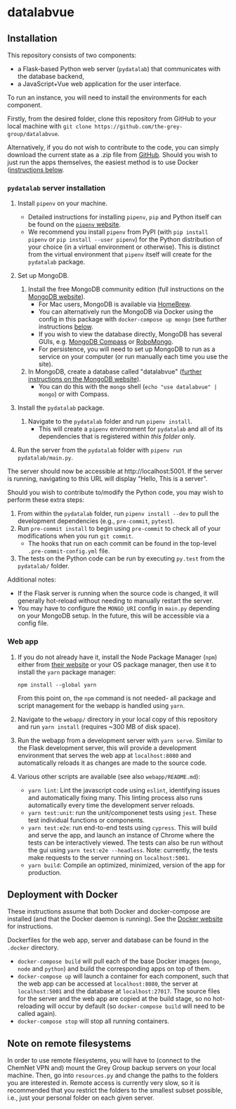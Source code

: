 # datalabvue

## Installation

This repository consists of two components:
- a Flask-based Python web server (`pydatalab`) that communicates with the database backend,
- a JavaScript+Vue web application for the user interface.

To run an instance, you will need to install the environments for each component.

Firstly, from the desired folder, clone this repository from GitHub to your local machine with `git clone https://github.com/the-grey-group/datalabvue`.

Alternatively, if you do not wish to contribute to the code, you can simply download the current state as a .zip file from [GitHub](https://github.com/the-grey-group/datalabvue/archive/refs/heads/main.zip).
Should you wish to just run the apps themselves, the easiest method is to use Docker ([instructions below](#deployment-with-docker).

### `pydatalab` server installation

1. Install `pipenv` on your machine.
    - Detailed instructions for installing `pipenv`, `pip` and Python itself can be found on the [`pipenv` website](https://pipenv.pypa.io/en/latest/install/#installing-pipenv).
    - We recommend you install `pipenv` from PyPI (with `pip install pipenv` or `pip install --user pipenv`) for the Python distribution of your choice (in a virtual environment or otherwise). This is distinct from the virtual environment that `pipenv` itself will create for the `pydatalab` package.

1. Set up MongoDB.
    1. Install the free MongoDB community edition (full instructions on the [MongoDB website](https://docs.mongodb.com/manual/installation/)).
        * For Mac users, MongoDB is available via [HomeBrew](https://github.com/mongodb/homebrew-brew).
        - You can alternatively run the MongoDB via Docker using the config in this package with `docker-compose up mongo` (see further instructions [below](#deployment-with-docker).
        * If you wish to view the database directly, MongoDB has several GUIs, e.g. [MongoDB Compass](https://www.mongodb.com/products/compass) or [RoboMongo](https://robomongo.org/).
        - For persistence, you will need to set up MongoDB to run as a service on your computer (or run manually each time you use the site).
    1. In MongoDB, create a database called "datalabvue" ([further instructions on the MongoDB website](https://www.mongodb.com/basics/create-database)).
        - You can do this with the `mongo` shell (`echo "use datalabvue" | mongo`) or with Compass.
1. Install the `pydatalab` package.
    1. Navigate to the `pydatalab` folder and run `pipenv install`.
        - This will create a `pipenv` environment for `pydatalab` and all of its dependencies that is registered within *this folder* only.
1. Run the server from the `pydatalab` folder with `pipenv run pydatalab/main.py`.

The server should now be accessible at http://localhost:5001. If the server is running, navigating to this URL will display "Hello, This is a server".

Should you wish to contribute to/modify the Python code, you may wish to perform these extra steps:

1. From within the `pydatalab` folder, run `pipenv install --dev` to pull the development dependencies (e.g., `pre-commit`, `pytest`).
1. Run `pre-commit install` to begin using `pre-commit` to check all of your modifications when you run `git commit`.
    - The hooks that run on each commit can be found in the top-level `.pre-commit-config.yml` file.
1. The tests on the Python code can be run by executing `py.test` from the `pydatalab/` folder.

Additional notes:

- If the Flask server is running when the source code is changed, it will generally hot-reload without needing to manually restart the server.
- You may have to configure the `MONGO_URI` config in `main.py` depending on your MongoDB setup. In the future, this will be accessible via a config file.

### Web app

1. If you do not already have it, install the Node Package Manager (`npm`) either from [their website](https://www.npmjs.com/get-npm) or your OS package manager, then use it to install the `yarn` package manager:

     ```npm install --global yarn```

    From this point on, the `npm` command is not needed- all package and script management for the webapp is handled using `yarn`.
1. Navigate to the `webapp/` directory in your local copy of this repository and run `yarn install` (requires ~300 MB of disk space).
1. Run the webapp from a development server with `yarn serve`. Similar to the Flask development server, this will provide a development environment that serves the web app at `localhost:8080` and automatically reloads it as changes are made to the source code.
1. Various other scripts are available (see also `webapp/README.md`):
    - `yarn lint`: Lint the javascript code using `eslint`, identifying issues and automatically fixing many. This linting process also runs automatically every time the development server reloads.
    - `yarn test:unit`: run the unit/componenet tests using `jest`. These test individual functions or components.
    - `yarn test:e2e`: run end-to-end tests using `cypress`. This will build and serve the app, and launch an instance of Chrome where the tests can be interactively viewed. The tests can also be run without the gui using ```yarn test:e2e --headless```. Note: currently, the tests make requests to the server running on `localhost:5001`.
    - `yarn build`: Compile an optimized, minimized, version of the app for production.


## Deployment with Docker

These instructions assume that both Docker and docker-compose are installed (and that the Docker daemon is running). See the [Docker website](https://docs.docker.com/compose/install/) for instructions.

Dockerfiles for the web app, server and database can be found in the `.docker` directory.
- `docker-compose build` will pull each of the base Docker images (`mongo`, `node` and `python`) and build the corresponding apps on top of them.
- `docker-compose up` will launch a container for each component, such that the web app can be accessed at `localhost:8080`, the server at `localhost:5001` and the database at `localhost:27017`. The source files for the server and the web app are copied at the build stage, so no hot-reloading will occur by default (so `docker-compose build` will need to be called again).
- `docker-compose stop` will stop all running containers.

## Note on remote filesystems

In order to use remote filesystems, you will have to (connect to the ChemNet VPN and) mount the Grey Group backup servers on your local machine.
Then, go into `resources.py` and change the paths to the folders you are interested in.
Remote access is currently very slow, so it is recommended that you restrict the folders to the smallest subset possible, i.e., just your personal folder on each given server.
